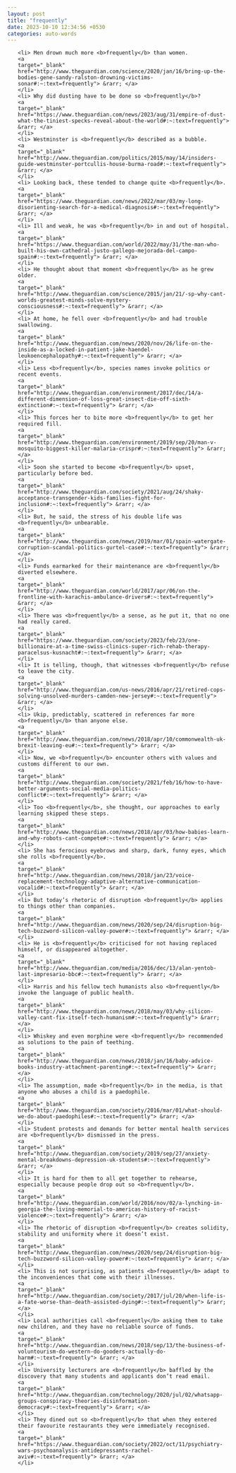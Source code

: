 ```yaml
---
layout: post
title: "frequently"
date: 2023-10-10 12:34:56 +0530
categories: auto-words
---
```

<ol>

    <li> Men drown much more <b>frequently</b> than women.
    <a 
    target="_blank" 
    href="http://www.theguardian.com/science/2020/jan/16/bring-up-the-bodies-gene-sandy-ralston-drowning-victims-sonar#:~:text=frequently"> &rarr; </a>
    </li>
    <li> Why did dusting have to be done so <b>frequently</b>?
    <a 
    target="_blank" 
    href="https://www.theguardian.com/news/2023/aug/31/empire-of-dust-what-the-tiniest-specks-reveal-about-the-world#:~:text=frequently"> &rarr; </a>
    </li>
    <li> Westminster is <b>frequently</b> described as a bubble.
    <a 
    target="_blank" 
    href="http://www.theguardian.com/politics/2015/may/14/insiders-guide-westminster-portcullis-house-burma-road#:~:text=frequently"> &rarr; </a>
    </li>
    <li> Looking back, these tended to change quite <b>frequently</b>.
    <a 
    target="_blank" 
    href="https://www.theguardian.com/news/2022/mar/03/my-long-disorienting-search-for-a-medical-diagnosis#:~:text=frequently"> &rarr; </a>
    </li>
    <li> Ill and weak, he was <b>frequently</b> in and out of hospital.
    <a 
    target="_blank" 
    href="https://www.theguardian.com/world/2022/may/31/the-man-who-built-his-own-cathedral-justo-gallego-mejorada-del-campo-spain#:~:text=frequently"> &rarr; </a>
    </li>
    <li> He thought about that moment <b>frequently</b> as he grew older.
    <a 
    target="_blank" 
    href="http://www.theguardian.com/science/2015/jan/21/-sp-why-cant-worlds-greatest-minds-solve-mystery-consciousness#:~:text=frequently"> &rarr; </a>
    </li>
    <li> At home, he fell over <b>frequently</b> and had trouble swallowing.
    <a 
    target="_blank" 
    href="http://www.theguardian.com/news/2020/nov/26/life-on-the-inside-as-a-locked-in-patient-jake-haendel-leukoencephalopathy#:~:text=frequently"> &rarr; </a>
    </li>
    <li> Less <b>frequently</b>, species names invoke politics or recent events.
    <a 
    target="_blank" 
    href="http://www.theguardian.com/environment/2017/dec/14/a-different-dimension-of-loss-great-insect-die-off-sixth-extinction#:~:text=frequently"> &rarr; </a>
    </li>
    <li> This forces her to bite more <b>frequently</b> to get her required fill.
    <a 
    target="_blank" 
    href="http://www.theguardian.com/environment/2019/sep/20/man-v-mosquito-biggest-killer-malaria-crispr#:~:text=frequently"> &rarr; </a>
    </li>
    <li> Soon she started to become <b>frequently</b> upset, particularly before bed.
    <a 
    target="_blank" 
    href="http://www.theguardian.com/society/2021/aug/24/shaky-acceptance-transgender-kids-families-fight-for-inclusion#:~:text=frequently"> &rarr; </a>
    </li>
    <li> But, he said, the stress of his double life was <b>frequently</b> unbearable.
    <a 
    target="_blank" 
    href="http://www.theguardian.com/news/2019/mar/01/spain-watergate-corruption-scandal-politics-gurtel-case#:~:text=frequently"> &rarr; </a>
    </li>
    <li> Funds earmarked for their maintenance are <b>frequently</b> diverted elsewhere.
    <a 
    target="_blank" 
    href="http://www.theguardian.com/world/2017/apr/06/on-the-frontline-with-karachis-ambulance-drivers#:~:text=frequently"> &rarr; </a>
    </li>
    <li> There was <b>frequently</b> a sense, as he put it, that no one had really cared.
    <a 
    target="_blank" 
    href="https://www.theguardian.com/society/2023/feb/23/one-billionaire-at-a-time-swiss-clinics-super-rich-rehab-therapy-paracelsus-kusnacht#:~:text=frequently"> &rarr; </a>
    </li>
    <li> It is telling, though, that witnesses <b>frequently</b> refuse to leave the city.
    <a 
    target="_blank" 
    href="http://www.theguardian.com/us-news/2016/apr/21/retired-cops-solving-unsolved-murders-camden-new-jersey#:~:text=frequently"> &rarr; </a>
    </li>
    <li> Ukip, predictably, scattered in references far more <b>frequently</b> than anyone else.
    <a 
    target="_blank" 
    href="http://www.theguardian.com/news/2018/apr/10/commonwealth-uk-brexit-leaving-eu#:~:text=frequently"> &rarr; </a>
    </li>
    <li> Now, we <b>frequently</b> encounter others with values and customs different to our own.
    <a 
    target="_blank" 
    href="http://www.theguardian.com/society/2021/feb/16/how-to-have-better-arguments-social-media-politics-conflict#:~:text=frequently"> &rarr; </a>
    </li>
    <li> Too <b>frequently</b>, she thought, our approaches to early learning skipped these steps.
    <a 
    target="_blank" 
    href="http://www.theguardian.com/news/2018/apr/03/how-babies-learn-and-why-robots-cant-compete#:~:text=frequently"> &rarr; </a>
    </li>
    <li> She has ferocious eyebrows and sharp, dark, funny eyes, which she rolls <b>frequently</b>.
    <a 
    target="_blank" 
    href="http://www.theguardian.com/news/2018/jan/23/voice-replacement-technology-adaptive-alternative-communication-vocalid#:~:text=frequently"> &rarr; </a>
    </li>
    <li> But today’s rhetoric of disruption <b>frequently</b> applies to things other than companies.
    <a 
    target="_blank" 
    href="http://www.theguardian.com/news/2020/sep/24/disruption-big-tech-buzzword-silicon-valley-power#:~:text=frequently"> &rarr; </a>
    </li>
    <li> He is <b>frequently</b> criticised for not having replaced himself, or disappeared altogether.
    <a 
    target="_blank" 
    href="http://www.theguardian.com/media/2016/dec/13/alan-yentob-last-impresario-bbc#:~:text=frequently"> &rarr; </a>
    </li>
    <li> Harris and his fellow tech humanists also <b>frequently</b> invoke the language of public health.
    <a 
    target="_blank" 
    href="http://www.theguardian.com/news/2018/may/03/why-silicon-valley-cant-fix-itself-tech-humanism#:~:text=frequently"> &rarr; </a>
    </li>
    <li> Whiskey and even morphine were <b>frequently</b> recommended as solutions to the pain of teething.
    <a 
    target="_blank" 
    href="http://www.theguardian.com/news/2018/jan/16/baby-advice-books-industry-attachment-parenting#:~:text=frequently"> &rarr; </a>
    </li>
    <li> The assumption, made <b>frequently</b> in the media, is that anyone who abuses a child is a paedophile.
    <a 
    target="_blank" 
    href="http://www.theguardian.com/society/2016/mar/01/what-should-we-do-about-paedophiles#:~:text=frequently"> &rarr; </a>
    </li>
    <li> Student protests and demands for better mental health services are <b>frequently</b> dismissed in the press.
    <a 
    target="_blank" 
    href="http://www.theguardian.com/society/2019/sep/27/anxiety-mental-breakdowns-depression-uk-students#:~:text=frequently"> &rarr; </a>
    </li>
    <li> It is hard for them to all get together to rehearse, especially because people drop out so <b>frequently</b>.
    <a 
    target="_blank" 
    href="http://www.theguardian.com/world/2016/nov/02/a-lynching-in-georgia-the-living-memorial-to-americas-history-of-racist-violence#:~:text=frequently"> &rarr; </a>
    </li>
    <li> The rhetoric of disruption <b>frequently</b> creates solidity, stability and uniformity where it doesn’t exist.
    <a 
    target="_blank" 
    href="http://www.theguardian.com/news/2020/sep/24/disruption-big-tech-buzzword-silicon-valley-power#:~:text=frequently"> &rarr; </a>
    </li>
    <li> This is not surprising, as patients <b>frequently</b> adapt to the inconveniences that come with their illnesses.
    <a 
    target="_blank" 
    href="http://www.theguardian.com/society/2017/jul/20/when-life-is-a-fate-worse-than-death-assisted-dying#:~:text=frequently"> &rarr; </a>
    </li>
    <li> Local authorities call <b>frequently</b> asking them to take new children, and they have no reliable source of funds.
    <a 
    target="_blank" 
    href="http://www.theguardian.com/news/2018/sep/13/the-business-of-voluntourism-do-western-do-gooders-actually-do-harm#:~:text=frequently"> &rarr; </a>
    </li>
    <li> University lecturers are <b>frequently</b> baffled by the discovery that many students and applicants don’t read email.
    <a 
    target="_blank" 
    href="http://www.theguardian.com/technology/2020/jul/02/whatsapp-groups-conspiracy-theories-disinformation-democracy#:~:text=frequently"> &rarr; </a>
    </li>
    <li> They dined out so <b>frequently</b> that when they entered their favourite restaurants they were immediately recognised.
    <a 
    target="_blank" 
    href="https://www.theguardian.com/society/2022/oct/11/psychiatry-wars-psychoanalysis-antidepressants-rachel-aviv#:~:text=frequently"> &rarr; </a>
    </li>